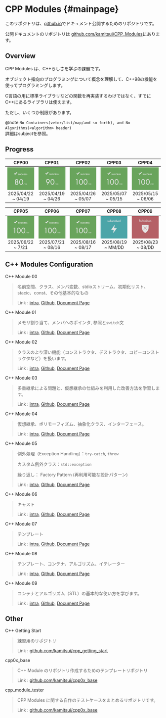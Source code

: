 # CPP Modules {#mainpage}

このリポジトリは、[github.io](https://kamitsui.github.io/CPP_Modules/)でドキュメント公開するためのリポジトリです。

公開ドキュメントのリポジトリは [github.com/kamitsui/CPP_Modules](https://github.com/kamitsui/CPP_Modules)にあります。

## Overview

CPP Modules は、C++らしさを学ぶの課題です。

オブジェクト指向のプログラミングについて概念を理解して、C++98の機能を使ってプログラミングします。

C言語の用に標準ライブラリなどの関数を再実装するわけではなく、すでにC++にあるライブラリは使えます。

ただし、いくつか制限があります。

@note
`No Containers(vetor/list/map/and so forth), and No Algorithms(<algorithm> header)`
<br>
詳細はsubjectを参照。

## Progress

| CPP00 | CPP01 | CPP02 | CPP03 | CPP04 |
|:---:|:---:|:---:|:---:|:---:|
| ![image](docs/images/score_80.png) <br>2025/04/22 ~ 04/19 | ![image](docs/images/score_90.png) <br>2025/04/19 ~ 04/26 | ![image](docs/images/score_100.png) <br>2025/04/26 ~ 05/07 | ![image](docs/images/score_100.png) <br>2025/05/07 ~ 05/15 | ![image](docs/images/score_100.png) <br>2025/05/15 ~ 06/06 |

| CPP05 | CPP06 | CPP07 | CPP08 | CPP09 |
|:---:|:---:|:---:|:---:|:---:|
| ![image](docs/images/score_100.png) <br>2025/06/22 ~ 7/21 | ![image](docs/images/score_100.png) <br>2025/07/21 ~ 08/16 | ![image](docs/images/score_100.png) <br>2025/08/16 ~ 08/17 | ![image](docs/images/in_progress.png) <br>2025/08/19 ~ MM/DD | ![image](docs/images/not_allowed.png) <br>2025/08/23 ~ 08/DD |

## C++ Modules Configuration

C++ Module 00
> 名前空間、クラス、メンバ変数、stdioストリーム、初期化リスト、stacic、const、その他基本的なもの
>
> Link : [intra](https://projects.intra.42.fr/cpp-module-00/kamitsui),
> [Github](https://github.com/kamitsui/cpp00),
> [Document Page](https://kamitsui.github.io/cpp00/)

C++ Module 01
> メモリ割り当て、メンバへのポインタ, 参照と`switch`文
>
> Link : [intra](https://projects.intra.42.fr/cpp-module-01/kamitsui),
> [Github](https://github.com/kamitsui/cpp01),
> [Document Page](https://kamitsui.github.io/cpp01/)

C++ Module 02
> クラスのより深い機能（コンストラクタ、デストラクタ、コピーコンストラクタなど）を扱います。
>
> Link : [intra](https://projects.intra.42.fr/cpp-module-02/kamitsui),
> [Github](https://github.com/kamitsui/cpp02),
> [Document Page](https://kamitsui.github.io/cpp02/)

C++ Module 03
> 多重継承による問題と、仮想継承の仕組みを利用した改善方法を学習します。
>
> Link : [intra](https://projects.intra.42.fr/cpp-module-03/kamitsui),
> [Github](https://github.com/kamitsui/cpp03),
> [Document Page](https://kamitsui.github.io/cpp03/)

C++ Module 04
> 仮想継承、ポリモーフィズム、抽象化クラス、インターフェース。
>
> Link : [intra](https://projects.intra.42.fr/cpp-module-04/kamitsui),
> [Github](https://github.com/kamitsui/cpp04),
> [Document Page](https://kamitsui.github.io/cpp04/)

C++ Module 05
> 例外処理（Exception Handling）：`try-catch`, `throw`
>
> カスタム例外クラス：`std::exception`
>
> 繰り返し： Factory Pattern (再利用可能な設計パターン)
>
> Link : [intra](https://projects.intra.42.fr/cpp-module-05/kamitsui),
> [Github](https://github.com/kamitsui/cpp05),
> [Document Page](https://kamitsui.github.io/cpp05/)

C++ Module 06
> キャスト
>
> Link : [intra](https://projects.intra.42.fr/cpp-module-06/kamitsui),
> [Github](https://github.com/kamitsui/cpp06),
> [Document Page](https://kamitsui.github.io/cpp06/)

C++ Module 07
> テンプレート
>
> Link : [intra](https://projects.intra.42.fr/cpp-module-07/kamitsui),
> [Github](https://github.com/kamitsui/cpp07),
> [Document Page](https://kamitsui.github.io/cpp07/)

C++ Module 08
> テンプレート、コンテナ、アルゴリズム、イテレーター
>
> Link : [intra](https://projects.intra.42.fr/cpp-module-08/kamitsui),
> [Github](https://github.com/kamitsui/cpp08),
> [Document Page](https://kamitsui.github.io/cpp08/)

C++ Module 09
> コンテナとアルゴリズム（STL）の基本的な使い方を学びます。
>
> Link : [intra](https://projects.intra.42.fr/cpp-module-09/kamitsui),
> [Github](https://github.com/kamitsui/cpp09),
> [Document Page](https://kamitsui.github.io/cpp09/)

## Other

C++ Getting Start
> 練習用のリポジトリ
>
> Link : [github.com/kamitsui/cpp_getting_start](https://github.com/kamitsui/cpp_getting_start)

cpp0x_base
> C++ Module のリポジトリ作成するためのテンプレートリポジトリ
>
> Link : [github.com/kamitsui/cpp0x_base](https://github.com/kamitsui/cpp0x_base)

cpp_module_tester
> CPP Modules に関する自作のテストケースをまとめるリポジトリです。
>
> Link : [github.com/kamitsui/cpp0x_base](https://github.com/kamitsui/cpp_module_tester)

<!--\>

Staticryptについて
> htmlファイルにJavaScriptコードを埋め込み、パスワードロックするツール
>
> もしSubjectのページをパスワード保護したい場合に使えますが、今は使っていません。
>
> [Staticrypt](staticrypt.md)

<\!-->
